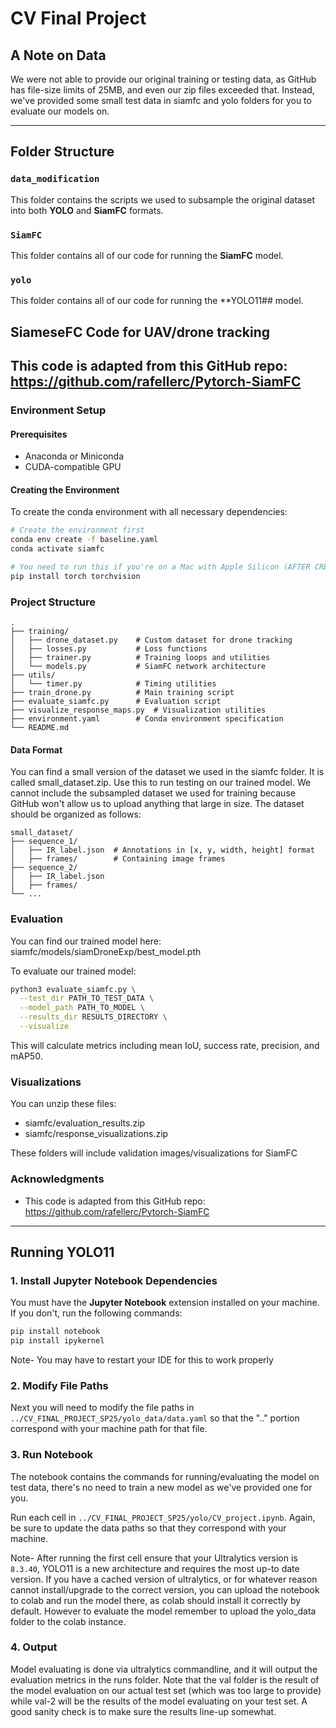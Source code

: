 # CV Final Project

## A Note on Data

We were not able to provide our original training or testing data, as GitHub has file-size limits of 25MB, and even our zip files exceeded that. Instead, we've provided some small test data in siamfc and yolo folders for you to evaluate our models on.

---

## Folder Structure

### `data_modification`

This folder contains the scripts we used to subsample the original dataset into both **YOLO** and **SiamFC** formats.

### `SiamFC`

This folder contains all of our code for running the **SiamFC** model.  

### `yolo`

This folder contains all of our code for running the **YOLO11## model.

## SiameseFC Code for UAV/drone tracking

## This code is adapted from this GitHub repo: https://github.com/rafellerc/Pytorch-SiamFC

### Environment Setup

#### Prerequisites
- Anaconda or Miniconda
- CUDA-compatible GPU

#### Creating the Environment
To create the conda environment with all necessary dependencies:

```bash
# Create the environment first
conda env create -f baseline.yaml
conda activate siamfc

# You need to run this if you're on a Mac with Apple Silicon (AFTER CREATING AND ACTIVATING ENV)
pip install torch torchvision
```

### Project Structure

```
.
├── training/
│   ├── drone_dataset.py    # Custom dataset for drone tracking
│   ├── losses.py           # Loss functions
│   ├── trainer.py          # Training loops and utilities
│   └── models.py           # SiamFC network architecture
├── utils/
│   └── timer.py            # Timing utilities
├── train_drone.py          # Main training script
├── evaluate_siamfc.py      # Evaluation script
├── visualize_response_maps.py  # Visualization utilities
├── environment.yaml        # Conda environment specification
└── README.md
```

#### Data Format
You can find a small version of the dataset we used in the siamfc folder. It is called small_dataset.zip. Use this to run testing on our trained model. We cannot include the subsampled dataset we used for training because GitHub won't allow us to upload anything that large in size.
The dataset should be organized as follows:
```
small_dataset/
├── sequence_1/
│   ├── IR_label.json  # Annotations in [x, y, width, height] format
│   ├── frames/        # Containing image frames
├── sequence_2/
│   ├── IR_label.json
│   ├── frames/
└── ...
```

### Evaluation
You can find our trained model here: siamfc/models/siamDroneExp/best_model.pth

To evaluate our trained model:

```bash
python3 evaluate_siamfc.py \
  --test_dir PATH_TO_TEST_DATA \
  --model_path PATH_TO_MODEL \
  --results_dir RESULTS_DIRECTORY \
  --visualize
```

This will calculate metrics including mean IoU, success rate, precision, and mAP50.

### Visualizations

You can unzip these files:
- siamfc/evaluation_results.zip
- siamfc/response_visualizations.zip

These folders will include validation images/visualizations for SiamFC

### Acknowledgments

- This code is adapted from this GitHub repo: https://github.com/rafellerc/Pytorch-SiamFC

---

## Running YOLO11

### 1. Install Jupyter Notebook Dependencies

You must have the **Jupyter Notebook** extension installed on your machine.  
If you don't, run the following commands:

```bash
pip install notebook
pip install ipykernel
```
Note- You may have to restart your IDE for this to work properly

### 2. Modify File Paths

Next you will need to modify the file paths in `../CV_FINAL_PROJECT_SP25/yolo_data/data.yaml` so that the ".." portion correspond with your machine path for that file.

### 3. Run Notebook
The notebook contains the commands for running/evaluating the model on test data, there's no need to train a new model as we've provided one for you.

Run each cell in `../CV_FINAL_PROJECT_SP25/yolo/CV_project.ipynb`. Again, be sure to update the data paths so that they correspond with your machine.

Note- After running the first cell ensure that your Ultralytics version is `8.3.40`, YOLO11 is a new architecture and requires the most up-to date version. If you have a cached version of ultralytics, or for whatever reason cannot install/upgrade to the correct version, you can upload the notebook to colab and run the model there, as colab should install it correctly by default. However to evaluate the model remember to upload the yolo_data folder to the colab instance.

### 4. Output
Model evaluating is done via ultralytics commandline, and it will output the evaluation metrics in the runs folder. 
Note that the val folder is the result of the model evaluation on our actual test set (which was too large to provide) while val-2 will be the results of the model evaluating on your test set. A good sanity check is to make sure the results line-up somewhat.

